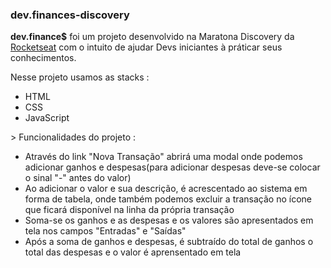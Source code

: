 ### dev.finances-discovery

__dev.finance$__ foi um projeto desenvolvido na Maratona Discovery da [Rocketseat](https://rocketseat.com.br/) com o intuito de ajudar Devs iniciantes à práticar seus conhecimentos.

Nesse projeto usamos as stacks : 
* HTML
* CSS
* JavaScript

\> Funcionalidades do projeto :
* Através do link "Nova Transação" abrirá uma modal onde podemos adicionar ganhos e despesas\(para adicionar despesas deve-se colocar o sinal "-" antes do valor)
* Ao adicionar o valor e sua descrição, é acrescentado ao sistema em forma de tabela, onde também podemos excluir a transação no ícone que ficará disponível na linha da própria transação
* Soma-se os ganhos e as despesas e os valores são apresentados em tela nos campos "Entradas" e "Saídas"
* Após a soma de ganhos e despesas, é subtraído do total de ganhos o total das despesas e o valor é aprensentado em tela
